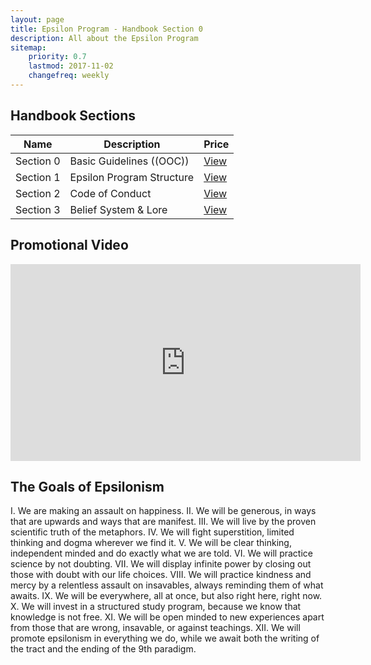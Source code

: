 ```yaml
---
layout: page
title: Epsilon Program - Handbook Section 0
description: All about the Epsilon Program
sitemap:
    priority: 0.7
    lastmod: 2017-11-02
    changefreq: weekly
---
```

## Handbook Sections
<div class="table-wrapper">
	<table>
		<thead>
			<tr>
				<th>Name</th>
				<th>Description</th>
				<th>Price</th>
			</tr>
		</thead>
		<tbody>
			<tr>
				<td>Section 0</td>
				<td>Basic Guidelines ((OOC))</td>
				<td><a href="/section0">View</a></td>
			</tr>
			<tr>
				<td>Section 1</td>
				<td>Epsilon Program Structure</td>
				<td><a href="/section1">View</a></td>
			</tr>
			<tr>
				<td>Section 2</td>
				<td>Code of Conduct</td>
				<td><a href="/section2">View</a></td>
			</tr>
			<tr>
				<td>Section 3</td>
				<td>Belief System & Lore</td>
				<td><a href="/section3">View</a></td>
			</tr>
		</tbody>
	</table>
</div>

## Promotional Video
<p align="center"><iframe width="560" height="315" src="https://www.youtube.com/embed/LpJXzvrRKT8?rel=0&amp;showinfo=0" frameborder="0" allow="autoplay; encrypted-media" allowfullscreen></iframe></p>

## The Goals of Epsilonism
I. We are making an assault on happiness.
II. We will be generous, in ways that are upwards and ways that are manifest.
III. We will live by the proven scientific truth of the metaphors.
IV. We will fight superstition, limited thinking and dogma wherever we find it.
V. We will be clear thinking, independent minded and do exactly what we are told.
VI. We will practice science by not doubting.
VII. We will display infinite power by closing out those with doubt with our life choices.
VIII. We will practice kindness and mercy by a relentless assault on insavables, always reminding them of what awaits.
IX. We will be everywhere, all at once, but also right here, right now.
X. We will invest in a structured study program, because we know that knowledge is not free.
XI. We will be open minded to new experiences apart from those that are wrong, insavable, or against teachings.
XII. We will promote epsilonism in everything we do, while we await both the writing of the tract and the ending of the 9th paradigm.
